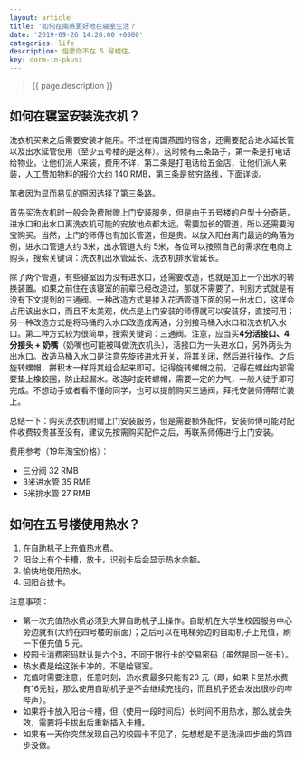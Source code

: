 ```yaml
---
layout: article
title: '如何在南燕更好地在寝室生活？'
date: '2019-09-26 14:28:00 +0800'
categories: life
description: 但愿你不在 5 号楼住。
key: dorm-in-pkusz
---
```


> {{ page.description }}

## 如何在寝室安装洗衣机？

<!--more-->

洗衣机买来之后需要安装才能用。不过在南国燕园的宿舍，还需要配合进水延长管以及出水延管使用（至少五号楼的是这样）。这时候有三条路子，第一条是打电话给物业，让他们派人来装，费用不详，第二条是打电话给五金店，让他们派人来装，人工费加物料的报价大约 140 RMB，第三条是贫穷路线，下面详谈。

笔者因为显而易见的原因选择了第三条路。

首先买洗衣机时一般会免费附赠上门安装服务，但是由于五号楼的户型十分奇葩，进水口和出水口离洗衣机可能的安放地点都太远，需要加长的管道，所以还需要淘宝购买。当然，上门的师傅也有加长管道，但是贵。以放入阳台离门最远的角落为例，进水口管道大约 3米，出水管道大约 5米，各位可以按照自己的需求在电商上购买，搜索关键词：洗衣机出水管延长、洗衣机排水管延长。

除了两个管道，有些寝室因为没有进水口，还需要改造，也就是加上一个出水的转换装置。如果之前住在该寝室的前辈已经改造过，那就不需要了。判别方式就是有没有下文提到的三通阀。一种改造方式是接入花洒管道下面的另一出水口，这样会占用该出水口，而且不太美观，优点是上门安装的师傅就可以安装好，直接可用；另一种改造方式是将马桶的入水口改造成两通，分别接马桶入水口和洗衣机入水口。第二种方式较为很简单，搜索关键词：三通阀。注意，应当买**4分活接口、4分接头 + 奶嘴**（奶嘴也可能被叫做洗衣机头），活接口为一头进水口，另外两头为出水口。改造马桶入水口是注意先旋转进水开关，将其关闭，然后进行操作。之后旋转螺帽，拼积木一样将其组合起来即可。记得旋转螺帽之前，记得在螺丝内部需要垫上橡胶圈，防止起漏水。改造时旋转螺帽，需要一定的力气，一般人徒手即可完成。不想动手或者看不懂的同学，也可以提前购买三通阀，拜托安装师傅帮忙装上。

总结一下：购买洗衣机附赠上门安装服务，但是需要额外配件，安装师傅可能对配件收费较贵甚至没有，建议先按需购买配件之后，再联系师傅进行上门安装。

费用参考（19年淘宝价格）：

- 三分阀 32 RMB
- 3米进水管 35 RMB
- 5米排水管 27 RMB

## 如何在五号楼使用热水？ 

1. 在自助机子上充值热水费。 
2. 阳台上有个卡槽，放卡，识别卡后会显示热水余额。 
3. 愉快地使用热水。 
4. 回阳台拔卡。 

注意事项：

* 第一次充值热水费必须到大屏自助机子上操作。自助机在大学生校园服务中心旁边就有\(大约在四号楼的前面）；之后可以在电梯旁边的自助机子上充值，刷一下便充值 5 元。
* 校园卡消费密码默认是六个8，不同于银行卡的交易密码（虽然是同一张卡）。
* 热水费是给这张卡冲的，不是给寝室。
* 充值时需要注意，任意时刻，热水费最多只能有20 元（即，如果卡里热水费有16元钱，那么使用自助机子是不会继续充钱的，而且机子还会发出很吵的哔哔声）。
* 如果将卡放入阳台卡槽，但（使用一段时间后）长时间不用热水，那么就会失效，需要将卡拔出后重新插入卡槽。
* 如果有一天你突然发现自己的校园卡不见了，先想想是不是洗澡四步曲的第四步没做。

